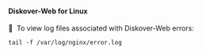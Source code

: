 #### Diskover-Web for Linux

🔴 &nbsp;To view log files associated with Diskover-Web errors:
```
tail -f /var/log/nginx/error.log
```
